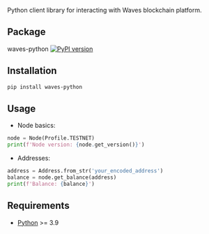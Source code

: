 Python client library for interacting with Waves blockchain platform.  

## Package
waves-python [![PyPI version](https://badge.fury.io/py/waves-python.svg)](https://badge.fury.io/py/waves-python)

## Installation
```bash
pip install waves-python
```

## Usage

- Node basics:

```python
node = Node(Profile.TESTNET)
print(f'Node version: {node.get_version()}')
```

- Addresses:

```python
address = Address.from_str('your_encoded_address')
balance = node.get_balance(address)
print(f'Balance: {balance}')
```

## Requirements
- [Python](https://www.python.org/) >= 3.9
